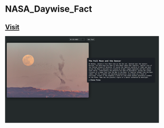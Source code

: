 # NASA_Daywise_Fact
## [Visit](https://nasa-daywise-fact.vercel.app/)

![image](<https://github.com/Abhishekkumar2021/NASA_Daywise_Fact/blob/main/2022-01-22%20(4).png>)
